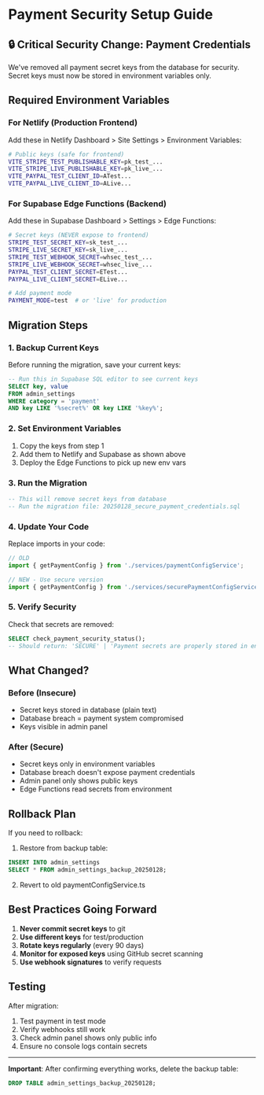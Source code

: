 # Payment Security Setup Guide

## 🔒 Critical Security Change: Payment Credentials

We've removed all payment secret keys from the database for security. Secret keys must now be stored in environment variables only.

## Required Environment Variables

### For Netlify (Production Frontend)
Add these in Netlify Dashboard > Site Settings > Environment Variables:

```bash
# Public keys (safe for frontend)
VITE_STRIPE_TEST_PUBLISHABLE_KEY=pk_test_...
VITE_STRIPE_LIVE_PUBLISHABLE_KEY=pk_live_...
VITE_PAYPAL_TEST_CLIENT_ID=ATest...
VITE_PAYPAL_LIVE_CLIENT_ID=ALive...
```

### For Supabase Edge Functions (Backend)
Add these in Supabase Dashboard > Settings > Edge Functions:

```bash
# Secret keys (NEVER expose to frontend)
STRIPE_TEST_SECRET_KEY=sk_test_...
STRIPE_LIVE_SECRET_KEY=sk_live_...
STRIPE_TEST_WEBHOOK_SECRET=whsec_test_...
STRIPE_LIVE_WEBHOOK_SECRET=whsec_live_...
PAYPAL_TEST_CLIENT_SECRET=ETest...
PAYPAL_LIVE_CLIENT_SECRET=ELive...

# Add payment mode
PAYMENT_MODE=test  # or 'live' for production
```

## Migration Steps

### 1. Backup Current Keys
Before running the migration, save your current keys:

```sql
-- Run this in Supabase SQL editor to see current keys
SELECT key, value 
FROM admin_settings 
WHERE category = 'payment' 
AND key LIKE '%secret%' OR key LIKE '%key%';
```

### 2. Set Environment Variables
1. Copy the keys from step 1
2. Add them to Netlify and Supabase as shown above
3. Deploy the Edge Functions to pick up new env vars

### 3. Run the Migration
```sql
-- This will remove secret keys from database
-- Run the migration file: 20250128_secure_payment_credentials.sql
```

### 4. Update Your Code
Replace imports in your code:
```typescript
// OLD
import { getPaymentConfig } from './services/paymentConfigService';

// NEW - Use secure version
import { getPaymentConfig } from './services/securePaymentConfigService';
```

### 5. Verify Security
Check that secrets are removed:
```sql
SELECT check_payment_security_status();
-- Should return: 'SECURE' | 'Payment secrets are properly stored in environment variables only.'
```

## What Changed?

### Before (Insecure)
- Secret keys stored in database (plain text)
- Database breach = payment system compromised
- Keys visible in admin panel

### After (Secure)
- Secret keys only in environment variables
- Database breach doesn't expose payment credentials
- Admin panel only shows public keys
- Edge Functions read secrets from environment

## Rollback Plan

If you need to rollback:
1. Restore from backup table:
```sql
INSERT INTO admin_settings 
SELECT * FROM admin_settings_backup_20250128;
```

2. Revert to old paymentConfigService.ts

## Best Practices Going Forward

1. **Never commit secret keys** to git
2. **Use different keys** for test/production
3. **Rotate keys regularly** (every 90 days)
4. **Monitor for exposed keys** using GitHub secret scanning
5. **Use webhook signatures** to verify requests

## Testing

After migration:
1. Test payment in test mode
2. Verify webhooks still work
3. Check admin panel shows only public info
4. Ensure no console logs contain secrets

---

**Important**: After confirming everything works, delete the backup table:
```sql
DROP TABLE admin_settings_backup_20250128;
```